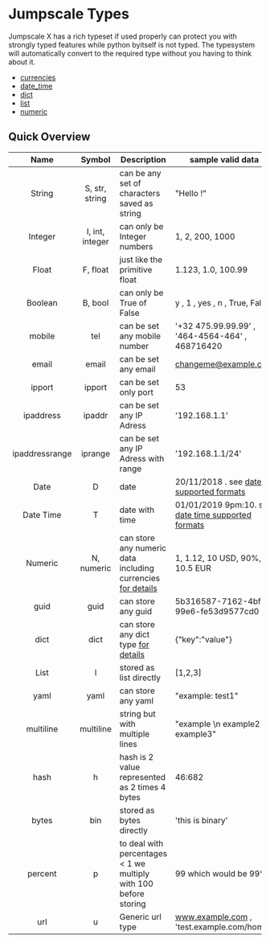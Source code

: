 # Jumpscale Types

Jumpscale X has a rich typeset if used properly can protect you with strongly typed features while python byitself is not typed.
The typesystem will automatically convert to the required type without you having to think about it.


- [currencies](currencies.md)
- [date_time](date_time.md)
- [dict](dict.md)
- [list](list.md)
- [numeric](numeric.md)


## Quick Overview

| Name | Symbol | Description | sample valid data |
| :----: | :------: | ----------- | --------- |
| String | S, str, string | can be any set of characters saved as string | "Hello !" |
| Integer| I, int, integer | can only be Integer numbers| 1, 2, 200, 1000 |
| Float  | F, float | just like the primitive float | 1.123, 1.0, 100.99 |
| Boolean| B, bool | can only be True of False |  y , 1 , yes , n , True, False |
| mobile |tel| can be set any mobile number| '+32 475.99.99.99' , '464-4564-464' , 468716420  |
| email |email| can be set any email | changeme@example.com |
| ipport |ipport| can be set only port  | 53  |
| ipaddress |ipaddr| can be set any IP Adress | '192.168.1.1' |
| ipaddressrange |iprange| can be set any IP Adress with range | '192.168.1.1/24' |
| Date   | D | date | 20/11/2018 . see [date supported formats](date_time.md)|
| Date Time   | T | date with time | 01/01/2019 9pm:10. see [date time supported formats](date_time.md)|
| Numeric| N, numeric | can store any numeric data including currencies [for details](numeric.md) | 1, 1.12, 10 USD, 90%, 10.5 EUR| 
| guid| guid | can store any guid   | 5b316587-7162-4bf1-99e6-fe53d9577cd0 | 
| dict| dict | can store any dict type [for details](dict.md)   | {"key":"value"} | 
| List  | l | stored as list directly   | [1,2,3] |
| yaml| yaml | can store any yaml    | "example:     test1" |
| multiline| multiline | string but with multiple lines   | "example \\n example2 \\n example3" |
| hash| h | hash is 2 value represented as 2 times 4 bytes   | 46:682 |
| bytes | bin | stored as bytes directly   | 'this is binary' |
| percent| p | to deal with percentages < 1 we multiply with 100 before storing   | 99 which would be 99% |
| url| u | Generic url type   | www.example.com  , 'test.example.com/home'|
